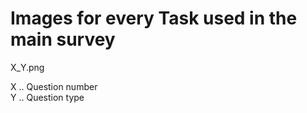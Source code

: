 # Images for every Task used in the main survey

X_Y.png

X .. Question number  
Y .. Question type
